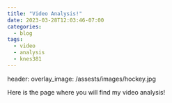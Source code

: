 ```yaml
---
title: "Video Analysis!"
date: 2023-03-28T12:03:46-07:00
categories:
  - blog
tags:
  - video
  - analysis
  - knes381
---
```


header:
  overlay_image: /assests/images/hockey.jpg
  

Here is the page where you will find my video analysis!
